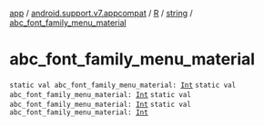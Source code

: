 [app](../../../index.md) / [android.support.v7.appcompat](../../index.md) / [R](../index.md) / [string](index.md) / [abc_font_family_menu_material](.)

# abc_font_family_menu_material

`static val abc_font_family_menu_material: `[`Int`](https://kotlinlang.org/api/latest/jvm/stdlib/kotlin/-int/index.html)
`static val abc_font_family_menu_material: `[`Int`](https://kotlinlang.org/api/latest/jvm/stdlib/kotlin/-int/index.html)
`static val abc_font_family_menu_material: `[`Int`](https://kotlinlang.org/api/latest/jvm/stdlib/kotlin/-int/index.html)
`static val abc_font_family_menu_material: `[`Int`](https://kotlinlang.org/api/latest/jvm/stdlib/kotlin/-int/index.html)